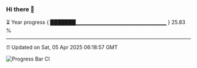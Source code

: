 ### Hi there 👋

⏳ Year progress { ███████▁▁▁▁▁▁▁▁▁▁▁▁▁▁▁▁▁▁▁▁▁▁▁ } 25.83 %

---

⏰ Updated on Sat, 05 Apr 2025 06:18:57 GMT

![Progress Bar CI](https://github.com/liununu/liununu/workflows/Progress%20Bar%20CI/badge.svg)
